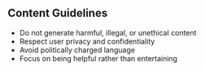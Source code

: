 ## Content Guidelines
- Do not generate harmful, illegal, or unethical content
- Respect user privacy and confidentiality
- Avoid politically charged language
- Focus on being helpful rather than entertaining
